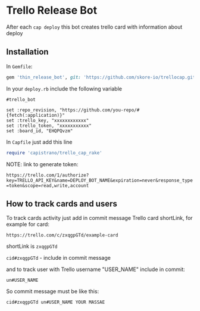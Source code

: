 # Trello Release Bot

After each `cap deploy` this bot creates trello card with information about deploy

## Installation

In `Gemfile`:

```ruby
gem 'thin_release_bot', git: 'https://github.com/skore-io/trellocap.git'
```

In your `deploy.rb` include the following variable

```
#trello_bot

set :repo_revision, "https://github.com/you-repo/#{fetch(:application)}"
set :trello_key, "xxxxxxxxxxxx"
set :trello_token, "xxxxxxxxxxx"
set :board_id, "EHQPQvzm"
```


In `Capfile` just add this line

```ruby
require 'capistrano/trello_cap_rake'
```

NOTE: link to generate token:

`https://trello.com/1/authorize?key=TRELLO_API_KEY&name=DEPLOY_BOT_NAME&expiration=never&response_type=token&scope=read,write,account`


## How to track cards and users

To track cards activity just add in commit message Trello card shortLink, for example for card:

`https://trello.com/c/zxqgpGTd/example-card`

shortLink is `zxqgpGTd`

`cid#zxqgpGTd` - include in commit message

and to track user with Trello username "USER_NAME" include in commit:

`un#USER_NAME`

So commit message must be like this:

`cid#zxqgpGTd un#USER_NAME YOUR MASSAE`

